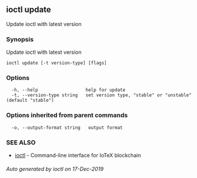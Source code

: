 ## ioctl update

Update ioctl with latest version

### Synopsis

Update ioctl with latest version

```
ioctl update [-t version-type] [flags]
```

### Options

```
  -h, --help                  help for update
  -t, --version-type string   set version type, "stable" or "unstable" (default "stable")
```

### Options inherited from parent commands

```
  -o, --output-format string   output format
```

### SEE ALSO

* [ioctl](../README.md)	 - Command-line interface for IoTeX blockchain

###### Auto generated by ioctl on 17-Dec-2019
